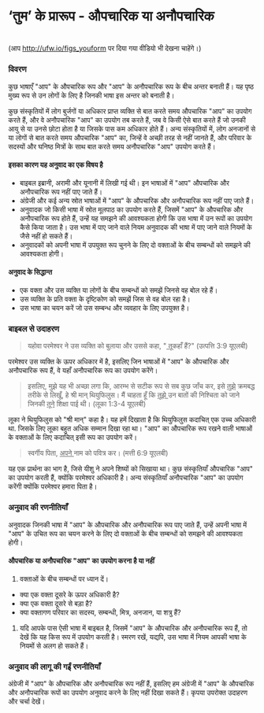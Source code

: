 # ‘तुम’ के प्रारूप - औपचारिक या अनौपचारिक

 #

(आप http://ufw.io/figs_youform पर दिया गया वीडियो भी देखना चाहेंगे।)

### विवरण

कुछ भाषाएँ "आप" के औपचारिक रूप और "आप" के अनौपचारिक रूप के बीच अन्तर बनाती हैं। यह पृष्ठ मुख्य रूप से उन लोगों के लिए है जिनकी भाषा इस अन्तर को बनाती है।

कुछ संस्कृतियों में लोग बुर्जगों या अधिकार प्राप्त व्यक्ति से बात करते समय औपचारिक "आप" का उपयोग करते हैं, और वे अनौपचारिक "आप" का उपयोग तब करते हैं, जब वे किसी ऐसे बात करते हैं जो उनकी आयु से या उनसे छोटा होता है या जिसके पास कम अधिकार होते हैं। अन्य संस्कृतियों में, लोग अनजानों से या लोगों से बात करते समय औपचारिक "आप" का, जिन्हें वे अच्छी तरह से नहीं जानते हैं, और परिवार के सदस्यों और घनिष्ठ मित्रों के साथ बात करते समय अनौपचारिक "आप" उपयोग करते हैं।

#### इसका कारण यह अनुवाद का एक विषय है

* बाइबल इब्रानी, अरामी और यूनानी में लिखी गई थी। इन भाषाओं में "आप" औपचारिक और अनौपचारिक रूप नहीं पाए जाते हैं।
* अंग्रेजी और कई अन्य स्रोत भाषाओं में "आप" के औपचारिक और अनौपचारिक रूप नहीं पाए जाते हैं।
* अनुवादक जो किसी भाषा में स्रोत मूलपाठ का उपयोग करते हैं, जिसमें "आप" के औपचारिक और अनौपचारिक रूप होते हैं, उन्हें यह समझने की आवश्यकता होगी कि उस भाषा में उन रूपों का उपयोग कैसे किया जाता है। उस भाषा में पाए जाने वाले नियम अनुवादक की भाषा में पाए जाने वाले नियमों के जैसे नहीं हो सकते हैं।
* अनुवादकों को अपनी भाषा में उपयुक्त रूप चुनने के लिए दो वक्ताओं के बीच सम्बन्धों को समझने की आवश्यकता होगी।

#### अनुवाद के सिद्धान्त

* एक वक्ता और उस व्यक्ति या लोगों के बीच सम्बन्धों को समझें जिनसे वह बोल रहे हैं।
* उस व्यक्ति के प्रति वक्ता के दृष्टिकोण को समझें जिस से वह बोल रहा है।
* उस भाषा का चयन करें जो उस सम्बन्ध और व्यवहार के लिए उपयुक्त है।

### बाइबल से उदाहरण

> यहोवा परमेश्वर ने उस व्यक्ति को बुलाया और उससे कहा, "<u> तू</u>कहाँ हैं?" (उत्पत्ति 3:9 यूएलबी)

परमेश्वर उस व्यक्ति के ऊपर अधिकार में है, इसलिए जिन भाषाओं में "आप" के औपचारिक और अनौपचारिक रूप हैं, वे यहाँ अनौपचारिक रूप का उपयोग करेंगे।

> इसलिए, मुझे यह भी अच्छा लगा कि, आरम्भ से सटीक रूप से सब कुछ जाँच कर, इसे <u>तुझे</u> क्रमबद्ध तरीके से लिखूँ, हे श्री मान् थियुफिलुस। मैं चाहता हूँ कि <u> तूझे </u> उन बातों की निश्चिता को जाने जिनकी <u>तूने</u> शिक्षा पाई थी। (लूका 1:3-4 यूएलबी)

लूका ने थियुफिलुस को "श्री मान्" कहा है। यह हमें दिखाता है कि थियुफिलुस कदाचित् एक उच्च अधिकारी था. जिसके लिए लूका बहुत अधिक सम्मान दिखा रहा था। "आप" का औपचारिक रूप रखने वाली भाषाओं के वक्ताओं के लिए कदाचित् इसी रूप का उपयोग करें।

> स्वर्गीय पिता, <u> अपने </u> नाम को पवित्र कर। (मत्ती 6:9 यूएलबी)

यह एक प्रार्थना का भाग है, जिसे यीशु ने अपने शिष्यों को सिखाया था। कुछ संस्कृतियाँ औपचारिक "आप" का उपयोग करती हैं, क्योंकि परमेश्वर अधिकारी है। अन्य संस्कृतियाँ अनौपचारिक "आप" का उपयोग करेंगी क्योंकि परमेश्वर हमारा पिता है।

### अनुवाद की रणनीतियाँ

अनुवादक जिनकी भाषा में "आप" के औपचारिक और अनौपचारिक रूप पाए जाते हैं, उन्हें अपनी भाषा में "आप" के उचित रूप का चयन करने के लिए दो वक्ताओं के बीच सम्बन्धों को समझने की आवश्यकता होगी। 

#### औपचारिक या अनौपचारिक "आप" का उपयोग करना है या नहीं

1. वक्ताओं के बीच सम्बन्धों पर ध्यान दें।

* क्या एक वक्ता दूसरे के ऊपर अधिकारी है?
* क्या एक वक्ता दूसरे से बड़ा है?
* क्या वक्तागण परिवार का सदस्य, सम्बन्धी, मित्र, अनजान, या शत्रु हैं?

1. यदि आपके पास ऐसी भाषा में बाइबल है, जिसमें "आप" के औपचारिक और अनौपचारिक रूप हैं, तो देखें कि यह किस रूप में उपयोग करती है। स्मरण रखें, यद्यपि, उस भाषा में नियम आपकी भाषा के नियमों से अलग हो सकते हैं।

### अनुवाद की लागू की गईं रणनीतियाँ

अंग्रेजी में "आप" के औपचारिक और अनौपचारिक रूप नहीं हैं, इसलिए हम अंग्रेजी में "आप" के औपचारिक और अनौपचारिक रूपों का उपयोग अनुवाद करने के लिए नहीं दिखा सकते हैं। कृपया उपरोक्त उदाहरण और चर्चा देखें।
